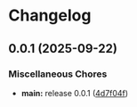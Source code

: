 # Changelog

## 0.0.1 (2025-09-22)


### Miscellaneous Chores

* **main:** release 0.0.1 ([4d7f04f](https://github.com/Beyond-MC/Modpack/commit/4d7f04fd24f96d40921e6318b1b5a4acbd19a9a1))
